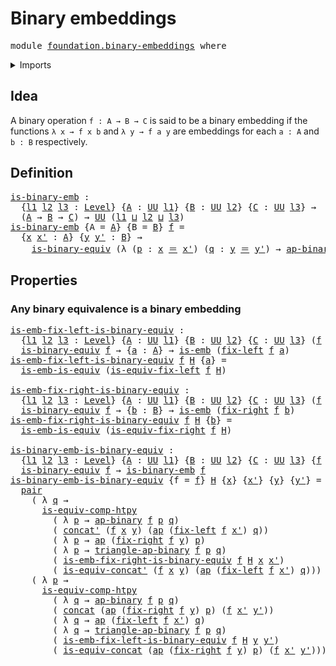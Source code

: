 # Binary embeddings

<pre class="Agda"><a id="30" class="Keyword">module</a> <a id="37" href="foundation.binary-embeddings.html" class="Module">foundation.binary-embeddings</a> <a id="66" class="Keyword">where</a>
</pre>
<details><summary>Imports</summary>

<pre class="Agda"><a id="122" class="Keyword">open</a> <a id="127" class="Keyword">import</a> <a id="134" href="foundation.action-on-identifications-binary-functions.html" class="Module">foundation.action-on-identifications-binary-functions</a>
<a id="188" class="Keyword">open</a> <a id="193" class="Keyword">import</a> <a id="200" href="foundation.action-on-identifications-functions.html" class="Module">foundation.action-on-identifications-functions</a>
<a id="247" class="Keyword">open</a> <a id="252" class="Keyword">import</a> <a id="259" href="foundation.binary-equivalences.html" class="Module">foundation.binary-equivalences</a>
<a id="290" class="Keyword">open</a> <a id="295" class="Keyword">import</a> <a id="302" href="foundation.dependent-pair-types.html" class="Module">foundation.dependent-pair-types</a>
<a id="334" class="Keyword">open</a> <a id="339" class="Keyword">import</a> <a id="346" href="foundation.identity-types.html" class="Module">foundation.identity-types</a>
<a id="372" class="Keyword">open</a> <a id="377" class="Keyword">import</a> <a id="384" href="foundation.universe-levels.html" class="Module">foundation.universe-levels</a>

<a id="412" class="Keyword">open</a> <a id="417" class="Keyword">import</a> <a id="424" href="foundation-core.embeddings.html" class="Module">foundation-core.embeddings</a>
<a id="451" class="Keyword">open</a> <a id="456" class="Keyword">import</a> <a id="463" href="foundation-core.equivalences.html" class="Module">foundation-core.equivalences</a>
</pre>
</details>

## Idea

A binary operation `f : A → B → C` is said to be a binary embedding if the
functions `λ x → f x b` and `λ y → f a y` are embeddings for each `a : A` and
`b : B` respectively.

## Definition

<pre class="Agda"><a id="is-binary-emb"></a><a id="717" href="foundation.binary-embeddings.html#717" class="Function">is-binary-emb</a> <a id="731" class="Symbol">:</a>
  <a id="735" class="Symbol">{</a><a id="736" href="foundation.binary-embeddings.html#736" class="Bound">l1</a> <a id="739" href="foundation.binary-embeddings.html#739" class="Bound">l2</a> <a id="742" href="foundation.binary-embeddings.html#742" class="Bound">l3</a> <a id="745" class="Symbol">:</a> <a id="747" href="Agda.Primitive.html#591" class="Postulate">Level</a><a id="752" class="Symbol">}</a> <a id="754" class="Symbol">{</a><a id="755" href="foundation.binary-embeddings.html#755" class="Bound">A</a> <a id="757" class="Symbol">:</a> <a id="759" href="Agda.Primitive.html#320" class="Primitive">UU</a> <a id="762" href="foundation.binary-embeddings.html#736" class="Bound">l1</a><a id="764" class="Symbol">}</a> <a id="766" class="Symbol">{</a><a id="767" href="foundation.binary-embeddings.html#767" class="Bound">B</a> <a id="769" class="Symbol">:</a> <a id="771" href="Agda.Primitive.html#320" class="Primitive">UU</a> <a id="774" href="foundation.binary-embeddings.html#739" class="Bound">l2</a><a id="776" class="Symbol">}</a> <a id="778" class="Symbol">{</a><a id="779" href="foundation.binary-embeddings.html#779" class="Bound">C</a> <a id="781" class="Symbol">:</a> <a id="783" href="Agda.Primitive.html#320" class="Primitive">UU</a> <a id="786" href="foundation.binary-embeddings.html#742" class="Bound">l3</a><a id="788" class="Symbol">}</a> <a id="790" class="Symbol">→</a>
  <a id="794" class="Symbol">(</a><a id="795" href="foundation.binary-embeddings.html#755" class="Bound">A</a> <a id="797" class="Symbol">→</a> <a id="799" href="foundation.binary-embeddings.html#767" class="Bound">B</a> <a id="801" class="Symbol">→</a> <a id="803" href="foundation.binary-embeddings.html#779" class="Bound">C</a><a id="804" class="Symbol">)</a> <a id="806" class="Symbol">→</a> <a id="808" href="Agda.Primitive.html#320" class="Primitive">UU</a> <a id="811" class="Symbol">(</a><a id="812" href="foundation.binary-embeddings.html#736" class="Bound">l1</a> <a id="815" href="Agda.Primitive.html#804" class="Primitive Operator">⊔</a> <a id="817" href="foundation.binary-embeddings.html#739" class="Bound">l2</a> <a id="820" href="Agda.Primitive.html#804" class="Primitive Operator">⊔</a> <a id="822" href="foundation.binary-embeddings.html#742" class="Bound">l3</a><a id="824" class="Symbol">)</a>
<a id="826" href="foundation.binary-embeddings.html#717" class="Function">is-binary-emb</a> <a id="840" class="Symbol">{</a><a id="841" class="Argument">A</a> <a id="843" class="Symbol">=</a> <a id="845" href="foundation.binary-embeddings.html#845" class="Bound">A</a><a id="846" class="Symbol">}</a> <a id="848" class="Symbol">{</a><a id="849" class="Argument">B</a> <a id="851" class="Symbol">=</a> <a id="853" href="foundation.binary-embeddings.html#853" class="Bound">B</a><a id="854" class="Symbol">}</a> <a id="856" href="foundation.binary-embeddings.html#856" class="Bound">f</a> <a id="858" class="Symbol">=</a>
  <a id="862" class="Symbol">{</a><a id="863" href="foundation.binary-embeddings.html#863" class="Bound">x</a> <a id="865" href="foundation.binary-embeddings.html#865" class="Bound">x&#39;</a> <a id="868" class="Symbol">:</a> <a id="870" href="foundation.binary-embeddings.html#845" class="Bound">A</a><a id="871" class="Symbol">}</a> <a id="873" class="Symbol">{</a><a id="874" href="foundation.binary-embeddings.html#874" class="Bound">y</a> <a id="876" href="foundation.binary-embeddings.html#876" class="Bound">y&#39;</a> <a id="879" class="Symbol">:</a> <a id="881" href="foundation.binary-embeddings.html#853" class="Bound">B</a><a id="882" class="Symbol">}</a> <a id="884" class="Symbol">→</a>
    <a id="890" href="foundation.binary-equivalences.html#775" class="Function">is-binary-equiv</a> <a id="906" class="Symbol">(λ</a> <a id="909" class="Symbol">(</a><a id="910" href="foundation.binary-embeddings.html#910" class="Bound">p</a> <a id="912" class="Symbol">:</a> <a id="914" href="foundation.binary-embeddings.html#863" class="Bound">x</a> <a id="916" href="foundation-core.identity-types.html#5999" class="Function Operator">＝</a> <a id="918" href="foundation.binary-embeddings.html#865" class="Bound">x&#39;</a><a id="920" class="Symbol">)</a> <a id="922" class="Symbol">(</a><a id="923" href="foundation.binary-embeddings.html#923" class="Bound">q</a> <a id="925" class="Symbol">:</a> <a id="927" href="foundation.binary-embeddings.html#874" class="Bound">y</a> <a id="929" href="foundation-core.identity-types.html#5999" class="Function Operator">＝</a> <a id="931" href="foundation.binary-embeddings.html#876" class="Bound">y&#39;</a><a id="933" class="Symbol">)</a> <a id="935" class="Symbol">→</a> <a id="937" href="foundation.action-on-identifications-binary-functions.html#603" class="Function">ap-binary</a> <a id="947" href="foundation.binary-embeddings.html#856" class="Bound">f</a> <a id="949" href="foundation.binary-embeddings.html#910" class="Bound">p</a> <a id="951" href="foundation.binary-embeddings.html#923" class="Bound">q</a><a id="952" class="Symbol">)</a>
</pre>
## Properties

### Any binary equivalence is a binary embedding

<pre class="Agda"><a id="is-emb-fix-left-is-binary-equiv"></a><a id="1032" href="foundation.binary-embeddings.html#1032" class="Function">is-emb-fix-left-is-binary-equiv</a> <a id="1064" class="Symbol">:</a>
  <a id="1068" class="Symbol">{</a><a id="1069" href="foundation.binary-embeddings.html#1069" class="Bound">l1</a> <a id="1072" href="foundation.binary-embeddings.html#1072" class="Bound">l2</a> <a id="1075" href="foundation.binary-embeddings.html#1075" class="Bound">l3</a> <a id="1078" class="Symbol">:</a> <a id="1080" href="Agda.Primitive.html#591" class="Postulate">Level</a><a id="1085" class="Symbol">}</a> <a id="1087" class="Symbol">{</a><a id="1088" href="foundation.binary-embeddings.html#1088" class="Bound">A</a> <a id="1090" class="Symbol">:</a> <a id="1092" href="Agda.Primitive.html#320" class="Primitive">UU</a> <a id="1095" href="foundation.binary-embeddings.html#1069" class="Bound">l1</a><a id="1097" class="Symbol">}</a> <a id="1099" class="Symbol">{</a><a id="1100" href="foundation.binary-embeddings.html#1100" class="Bound">B</a> <a id="1102" class="Symbol">:</a> <a id="1104" href="Agda.Primitive.html#320" class="Primitive">UU</a> <a id="1107" href="foundation.binary-embeddings.html#1072" class="Bound">l2</a><a id="1109" class="Symbol">}</a> <a id="1111" class="Symbol">{</a><a id="1112" href="foundation.binary-embeddings.html#1112" class="Bound">C</a> <a id="1114" class="Symbol">:</a> <a id="1116" href="Agda.Primitive.html#320" class="Primitive">UU</a> <a id="1119" href="foundation.binary-embeddings.html#1075" class="Bound">l3</a><a id="1121" class="Symbol">}</a> <a id="1123" class="Symbol">(</a><a id="1124" href="foundation.binary-embeddings.html#1124" class="Bound">f</a> <a id="1126" class="Symbol">:</a> <a id="1128" href="foundation.binary-embeddings.html#1088" class="Bound">A</a> <a id="1130" class="Symbol">→</a> <a id="1132" href="foundation.binary-embeddings.html#1100" class="Bound">B</a> <a id="1134" class="Symbol">→</a> <a id="1136" href="foundation.binary-embeddings.html#1112" class="Bound">C</a><a id="1137" class="Symbol">)</a> <a id="1139" class="Symbol">→</a>
  <a id="1143" href="foundation.binary-equivalences.html#775" class="Function">is-binary-equiv</a> <a id="1159" href="foundation.binary-embeddings.html#1124" class="Bound">f</a> <a id="1161" class="Symbol">→</a> <a id="1163" class="Symbol">{</a><a id="1164" href="foundation.binary-embeddings.html#1164" class="Bound">a</a> <a id="1166" class="Symbol">:</a> <a id="1168" href="foundation.binary-embeddings.html#1088" class="Bound">A</a><a id="1169" class="Symbol">}</a> <a id="1171" class="Symbol">→</a> <a id="1173" href="foundation-core.embeddings.html#1086" class="Function">is-emb</a> <a id="1180" class="Symbol">(</a><a id="1181" href="foundation.binary-equivalences.html#533" class="Function">fix-left</a> <a id="1190" href="foundation.binary-embeddings.html#1124" class="Bound">f</a> <a id="1192" href="foundation.binary-embeddings.html#1164" class="Bound">a</a><a id="1193" class="Symbol">)</a>
<a id="1195" href="foundation.binary-embeddings.html#1032" class="Function">is-emb-fix-left-is-binary-equiv</a> <a id="1227" href="foundation.binary-embeddings.html#1227" class="Bound">f</a> <a id="1229" href="foundation.binary-embeddings.html#1229" class="Bound">H</a> <a id="1231" class="Symbol">{</a><a id="1232" href="foundation.binary-embeddings.html#1232" class="Bound">a</a><a id="1233" class="Symbol">}</a> <a id="1235" class="Symbol">=</a>
  <a id="1239" href="foundation-core.equivalences.html#16523" class="Function">is-emb-is-equiv</a> <a id="1255" class="Symbol">(</a><a id="1256" href="foundation.binary-equivalences.html#1000" class="Function">is-equiv-fix-left</a> <a id="1274" href="foundation.binary-embeddings.html#1227" class="Bound">f</a> <a id="1276" href="foundation.binary-embeddings.html#1229" class="Bound">H</a><a id="1277" class="Symbol">)</a>

<a id="is-emb-fix-right-is-binary-equiv"></a><a id="1280" href="foundation.binary-embeddings.html#1280" class="Function">is-emb-fix-right-is-binary-equiv</a> <a id="1313" class="Symbol">:</a>
  <a id="1317" class="Symbol">{</a><a id="1318" href="foundation.binary-embeddings.html#1318" class="Bound">l1</a> <a id="1321" href="foundation.binary-embeddings.html#1321" class="Bound">l2</a> <a id="1324" href="foundation.binary-embeddings.html#1324" class="Bound">l3</a> <a id="1327" class="Symbol">:</a> <a id="1329" href="Agda.Primitive.html#591" class="Postulate">Level</a><a id="1334" class="Symbol">}</a> <a id="1336" class="Symbol">{</a><a id="1337" href="foundation.binary-embeddings.html#1337" class="Bound">A</a> <a id="1339" class="Symbol">:</a> <a id="1341" href="Agda.Primitive.html#320" class="Primitive">UU</a> <a id="1344" href="foundation.binary-embeddings.html#1318" class="Bound">l1</a><a id="1346" class="Symbol">}</a> <a id="1348" class="Symbol">{</a><a id="1349" href="foundation.binary-embeddings.html#1349" class="Bound">B</a> <a id="1351" class="Symbol">:</a> <a id="1353" href="Agda.Primitive.html#320" class="Primitive">UU</a> <a id="1356" href="foundation.binary-embeddings.html#1321" class="Bound">l2</a><a id="1358" class="Symbol">}</a> <a id="1360" class="Symbol">{</a><a id="1361" href="foundation.binary-embeddings.html#1361" class="Bound">C</a> <a id="1363" class="Symbol">:</a> <a id="1365" href="Agda.Primitive.html#320" class="Primitive">UU</a> <a id="1368" href="foundation.binary-embeddings.html#1324" class="Bound">l3</a><a id="1370" class="Symbol">}</a> <a id="1372" class="Symbol">(</a><a id="1373" href="foundation.binary-embeddings.html#1373" class="Bound">f</a> <a id="1375" class="Symbol">:</a> <a id="1377" href="foundation.binary-embeddings.html#1337" class="Bound">A</a> <a id="1379" class="Symbol">→</a> <a id="1381" href="foundation.binary-embeddings.html#1349" class="Bound">B</a> <a id="1383" class="Symbol">→</a> <a id="1385" href="foundation.binary-embeddings.html#1361" class="Bound">C</a><a id="1386" class="Symbol">)</a> <a id="1388" class="Symbol">→</a>
  <a id="1392" href="foundation.binary-equivalences.html#775" class="Function">is-binary-equiv</a> <a id="1408" href="foundation.binary-embeddings.html#1373" class="Bound">f</a> <a id="1410" class="Symbol">→</a> <a id="1412" class="Symbol">{</a><a id="1413" href="foundation.binary-embeddings.html#1413" class="Bound">b</a> <a id="1415" class="Symbol">:</a> <a id="1417" href="foundation.binary-embeddings.html#1349" class="Bound">B</a><a id="1418" class="Symbol">}</a> <a id="1420" class="Symbol">→</a> <a id="1422" href="foundation-core.embeddings.html#1086" class="Function">is-emb</a> <a id="1429" class="Symbol">(</a><a id="1430" href="foundation.binary-equivalences.html#651" class="Function">fix-right</a> <a id="1440" href="foundation.binary-embeddings.html#1373" class="Bound">f</a> <a id="1442" href="foundation.binary-embeddings.html#1413" class="Bound">b</a><a id="1443" class="Symbol">)</a>
<a id="1445" href="foundation.binary-embeddings.html#1280" class="Function">is-emb-fix-right-is-binary-equiv</a> <a id="1478" href="foundation.binary-embeddings.html#1478" class="Bound">f</a> <a id="1480" href="foundation.binary-embeddings.html#1480" class="Bound">H</a> <a id="1482" class="Symbol">{</a><a id="1483" href="foundation.binary-embeddings.html#1483" class="Bound">b</a><a id="1484" class="Symbol">}</a> <a id="1486" class="Symbol">=</a>
  <a id="1490" href="foundation-core.equivalences.html#16523" class="Function">is-emb-is-equiv</a> <a id="1506" class="Symbol">(</a><a id="1507" href="foundation.binary-equivalences.html#1188" class="Function">is-equiv-fix-right</a> <a id="1526" href="foundation.binary-embeddings.html#1478" class="Bound">f</a> <a id="1528" href="foundation.binary-embeddings.html#1480" class="Bound">H</a><a id="1529" class="Symbol">)</a>

<a id="is-binary-emb-is-binary-equiv"></a><a id="1532" href="foundation.binary-embeddings.html#1532" class="Function">is-binary-emb-is-binary-equiv</a> <a id="1562" class="Symbol">:</a>
  <a id="1566" class="Symbol">{</a><a id="1567" href="foundation.binary-embeddings.html#1567" class="Bound">l1</a> <a id="1570" href="foundation.binary-embeddings.html#1570" class="Bound">l2</a> <a id="1573" href="foundation.binary-embeddings.html#1573" class="Bound">l3</a> <a id="1576" class="Symbol">:</a> <a id="1578" href="Agda.Primitive.html#591" class="Postulate">Level</a><a id="1583" class="Symbol">}</a> <a id="1585" class="Symbol">{</a><a id="1586" href="foundation.binary-embeddings.html#1586" class="Bound">A</a> <a id="1588" class="Symbol">:</a> <a id="1590" href="Agda.Primitive.html#320" class="Primitive">UU</a> <a id="1593" href="foundation.binary-embeddings.html#1567" class="Bound">l1</a><a id="1595" class="Symbol">}</a> <a id="1597" class="Symbol">{</a><a id="1598" href="foundation.binary-embeddings.html#1598" class="Bound">B</a> <a id="1600" class="Symbol">:</a> <a id="1602" href="Agda.Primitive.html#320" class="Primitive">UU</a> <a id="1605" href="foundation.binary-embeddings.html#1570" class="Bound">l2</a><a id="1607" class="Symbol">}</a> <a id="1609" class="Symbol">{</a><a id="1610" href="foundation.binary-embeddings.html#1610" class="Bound">C</a> <a id="1612" class="Symbol">:</a> <a id="1614" href="Agda.Primitive.html#320" class="Primitive">UU</a> <a id="1617" href="foundation.binary-embeddings.html#1573" class="Bound">l3</a><a id="1619" class="Symbol">}</a> <a id="1621" class="Symbol">{</a><a id="1622" href="foundation.binary-embeddings.html#1622" class="Bound">f</a> <a id="1624" class="Symbol">:</a> <a id="1626" href="foundation.binary-embeddings.html#1586" class="Bound">A</a> <a id="1628" class="Symbol">→</a> <a id="1630" href="foundation.binary-embeddings.html#1598" class="Bound">B</a> <a id="1632" class="Symbol">→</a> <a id="1634" href="foundation.binary-embeddings.html#1610" class="Bound">C</a><a id="1635" class="Symbol">}</a> <a id="1637" class="Symbol">→</a>
  <a id="1641" href="foundation.binary-equivalences.html#775" class="Function">is-binary-equiv</a> <a id="1657" href="foundation.binary-embeddings.html#1622" class="Bound">f</a> <a id="1659" class="Symbol">→</a> <a id="1661" href="foundation.binary-embeddings.html#717" class="Function">is-binary-emb</a> <a id="1675" href="foundation.binary-embeddings.html#1622" class="Bound">f</a>
<a id="1677" href="foundation.binary-embeddings.html#1532" class="Function">is-binary-emb-is-binary-equiv</a> <a id="1707" class="Symbol">{</a><a id="1708" class="Argument">f</a> <a id="1710" class="Symbol">=</a> <a id="1712" href="foundation.binary-embeddings.html#1712" class="Bound">f</a><a id="1713" class="Symbol">}</a> <a id="1715" href="foundation.binary-embeddings.html#1715" class="Bound">H</a> <a id="1717" class="Symbol">{</a><a id="1718" href="foundation.binary-embeddings.html#1718" class="Bound">x</a><a id="1719" class="Symbol">}</a> <a id="1721" class="Symbol">{</a><a id="1722" href="foundation.binary-embeddings.html#1722" class="Bound">x&#39;</a><a id="1724" class="Symbol">}</a> <a id="1726" class="Symbol">{</a><a id="1727" href="foundation.binary-embeddings.html#1727" class="Bound">y</a><a id="1728" class="Symbol">}</a> <a id="1730" class="Symbol">{</a><a id="1731" href="foundation.binary-embeddings.html#1731" class="Bound">y&#39;</a><a id="1733" class="Symbol">}</a> <a id="1735" class="Symbol">=</a>
  <a id="1739" href="foundation.dependent-pair-types.html#586" class="InductiveConstructor">pair</a>
    <a id="1748" class="Symbol">(</a> <a id="1750" class="Symbol">λ</a> <a id="1752" href="foundation.binary-embeddings.html#1752" class="Bound">q</a> <a id="1754" class="Symbol">→</a>
      <a id="1762" href="foundation-core.equivalences.html#7601" class="Function">is-equiv-comp-htpy</a>
        <a id="1789" class="Symbol">(</a> <a id="1791" class="Symbol">λ</a> <a id="1793" href="foundation.binary-embeddings.html#1793" class="Bound">p</a> <a id="1795" class="Symbol">→</a> <a id="1797" href="foundation.action-on-identifications-binary-functions.html#603" class="Function">ap-binary</a> <a id="1807" href="foundation.binary-embeddings.html#1712" class="Bound">f</a> <a id="1809" href="foundation.binary-embeddings.html#1793" class="Bound">p</a> <a id="1811" href="foundation.binary-embeddings.html#1752" class="Bound">q</a><a id="1812" class="Symbol">)</a>
        <a id="1822" class="Symbol">(</a> <a id="1824" href="foundation-core.identity-types.html#7087" class="Function">concat&#39;</a> <a id="1832" class="Symbol">(</a><a id="1833" href="foundation.binary-embeddings.html#1712" class="Bound">f</a> <a id="1835" href="foundation.binary-embeddings.html#1718" class="Bound">x</a> <a id="1837" href="foundation.binary-embeddings.html#1727" class="Bound">y</a><a id="1838" class="Symbol">)</a> <a id="1840" class="Symbol">(</a><a id="1841" href="foundation.action-on-identifications-functions.html#790" class="Function">ap</a> <a id="1844" class="Symbol">(</a><a id="1845" href="foundation.binary-equivalences.html#533" class="Function">fix-left</a> <a id="1854" href="foundation.binary-embeddings.html#1712" class="Bound">f</a> <a id="1856" href="foundation.binary-embeddings.html#1722" class="Bound">x&#39;</a><a id="1858" class="Symbol">)</a> <a id="1860" href="foundation.binary-embeddings.html#1752" class="Bound">q</a><a id="1861" class="Symbol">))</a>
        <a id="1872" class="Symbol">(</a> <a id="1874" class="Symbol">λ</a> <a id="1876" href="foundation.binary-embeddings.html#1876" class="Bound">p</a> <a id="1878" class="Symbol">→</a> <a id="1880" href="foundation.action-on-identifications-functions.html#790" class="Function">ap</a> <a id="1883" class="Symbol">(</a><a id="1884" href="foundation.binary-equivalences.html#651" class="Function">fix-right</a> <a id="1894" href="foundation.binary-embeddings.html#1712" class="Bound">f</a> <a id="1896" href="foundation.binary-embeddings.html#1727" class="Bound">y</a><a id="1897" class="Symbol">)</a> <a id="1899" href="foundation.binary-embeddings.html#1876" class="Bound">p</a><a id="1900" class="Symbol">)</a>
        <a id="1910" class="Symbol">(</a> <a id="1912" class="Symbol">λ</a> <a id="1914" href="foundation.binary-embeddings.html#1914" class="Bound">p</a> <a id="1916" class="Symbol">→</a> <a id="1918" href="foundation.action-on-identifications-binary-functions.html#984" class="Function">triangle-ap-binary</a> <a id="1937" href="foundation.binary-embeddings.html#1712" class="Bound">f</a> <a id="1939" href="foundation.binary-embeddings.html#1914" class="Bound">p</a> <a id="1941" href="foundation.binary-embeddings.html#1752" class="Bound">q</a><a id="1942" class="Symbol">)</a>
        <a id="1952" class="Symbol">(</a> <a id="1954" href="foundation.binary-embeddings.html#1280" class="Function">is-emb-fix-right-is-binary-equiv</a> <a id="1987" href="foundation.binary-embeddings.html#1712" class="Bound">f</a> <a id="1989" href="foundation.binary-embeddings.html#1715" class="Bound">H</a> <a id="1991" href="foundation.binary-embeddings.html#1718" class="Bound">x</a> <a id="1993" href="foundation.binary-embeddings.html#1722" class="Bound">x&#39;</a><a id="1995" class="Symbol">)</a>
        <a id="2005" class="Symbol">(</a> <a id="2007" href="foundation.identity-types.html#7649" class="Function">is-equiv-concat&#39;</a> <a id="2024" class="Symbol">(</a><a id="2025" href="foundation.binary-embeddings.html#1712" class="Bound">f</a> <a id="2027" href="foundation.binary-embeddings.html#1718" class="Bound">x</a> <a id="2029" href="foundation.binary-embeddings.html#1727" class="Bound">y</a><a id="2030" class="Symbol">)</a> <a id="2032" class="Symbol">(</a><a id="2033" href="foundation.action-on-identifications-functions.html#790" class="Function">ap</a> <a id="2036" class="Symbol">(</a><a id="2037" href="foundation.binary-equivalences.html#533" class="Function">fix-left</a> <a id="2046" href="foundation.binary-embeddings.html#1712" class="Bound">f</a> <a id="2048" href="foundation.binary-embeddings.html#1722" class="Bound">x&#39;</a><a id="2050" class="Symbol">)</a> <a id="2052" href="foundation.binary-embeddings.html#1752" class="Bound">q</a><a id="2053" class="Symbol">)))</a>
    <a id="2061" class="Symbol">(</a> <a id="2063" class="Symbol">λ</a> <a id="2065" href="foundation.binary-embeddings.html#2065" class="Bound">p</a> <a id="2067" class="Symbol">→</a>
      <a id="2075" href="foundation-core.equivalences.html#7601" class="Function">is-equiv-comp-htpy</a>
        <a id="2102" class="Symbol">(</a> <a id="2104" class="Symbol">λ</a> <a id="2106" href="foundation.binary-embeddings.html#2106" class="Bound">q</a> <a id="2108" class="Symbol">→</a> <a id="2110" href="foundation.action-on-identifications-binary-functions.html#603" class="Function">ap-binary</a> <a id="2120" href="foundation.binary-embeddings.html#1712" class="Bound">f</a> <a id="2122" href="foundation.binary-embeddings.html#2065" class="Bound">p</a> <a id="2124" href="foundation.binary-embeddings.html#2106" class="Bound">q</a><a id="2125" class="Symbol">)</a>
        <a id="2135" class="Symbol">(</a> <a id="2137" href="foundation-core.identity-types.html#7008" class="Function">concat</a> <a id="2144" class="Symbol">(</a><a id="2145" href="foundation.action-on-identifications-functions.html#790" class="Function">ap</a> <a id="2148" class="Symbol">(</a><a id="2149" href="foundation.binary-equivalences.html#651" class="Function">fix-right</a> <a id="2159" href="foundation.binary-embeddings.html#1712" class="Bound">f</a> <a id="2161" href="foundation.binary-embeddings.html#1727" class="Bound">y</a><a id="2162" class="Symbol">)</a> <a id="2164" href="foundation.binary-embeddings.html#2065" class="Bound">p</a><a id="2165" class="Symbol">)</a> <a id="2167" class="Symbol">(</a><a id="2168" href="foundation.binary-embeddings.html#1712" class="Bound">f</a> <a id="2170" href="foundation.binary-embeddings.html#1722" class="Bound">x&#39;</a> <a id="2173" href="foundation.binary-embeddings.html#1731" class="Bound">y&#39;</a><a id="2175" class="Symbol">))</a>
        <a id="2186" class="Symbol">(</a> <a id="2188" class="Symbol">λ</a> <a id="2190" href="foundation.binary-embeddings.html#2190" class="Bound">q</a> <a id="2192" class="Symbol">→</a> <a id="2194" href="foundation.action-on-identifications-functions.html#790" class="Function">ap</a> <a id="2197" class="Symbol">(</a><a id="2198" href="foundation.binary-equivalences.html#533" class="Function">fix-left</a> <a id="2207" href="foundation.binary-embeddings.html#1712" class="Bound">f</a> <a id="2209" href="foundation.binary-embeddings.html#1722" class="Bound">x&#39;</a><a id="2211" class="Symbol">)</a> <a id="2213" href="foundation.binary-embeddings.html#2190" class="Bound">q</a><a id="2214" class="Symbol">)</a>
        <a id="2224" class="Symbol">(</a> <a id="2226" class="Symbol">λ</a> <a id="2228" href="foundation.binary-embeddings.html#2228" class="Bound">q</a> <a id="2230" class="Symbol">→</a> <a id="2232" href="foundation.action-on-identifications-binary-functions.html#984" class="Function">triangle-ap-binary</a> <a id="2251" href="foundation.binary-embeddings.html#1712" class="Bound">f</a> <a id="2253" href="foundation.binary-embeddings.html#2065" class="Bound">p</a> <a id="2255" href="foundation.binary-embeddings.html#2228" class="Bound">q</a><a id="2256" class="Symbol">)</a>
        <a id="2266" class="Symbol">(</a> <a id="2268" href="foundation.binary-embeddings.html#1032" class="Function">is-emb-fix-left-is-binary-equiv</a> <a id="2300" href="foundation.binary-embeddings.html#1712" class="Bound">f</a> <a id="2302" href="foundation.binary-embeddings.html#1715" class="Bound">H</a> <a id="2304" href="foundation.binary-embeddings.html#1727" class="Bound">y</a> <a id="2306" href="foundation.binary-embeddings.html#1731" class="Bound">y&#39;</a><a id="2308" class="Symbol">)</a>
        <a id="2318" class="Symbol">(</a> <a id="2320" href="foundation.identity-types.html#6541" class="Function">is-equiv-concat</a> <a id="2336" class="Symbol">(</a><a id="2337" href="foundation.action-on-identifications-functions.html#790" class="Function">ap</a> <a id="2340" class="Symbol">(</a><a id="2341" href="foundation.binary-equivalences.html#651" class="Function">fix-right</a> <a id="2351" href="foundation.binary-embeddings.html#1712" class="Bound">f</a> <a id="2353" href="foundation.binary-embeddings.html#1727" class="Bound">y</a><a id="2354" class="Symbol">)</a> <a id="2356" href="foundation.binary-embeddings.html#2065" class="Bound">p</a><a id="2357" class="Symbol">)</a> <a id="2359" class="Symbol">(</a><a id="2360" href="foundation.binary-embeddings.html#1712" class="Bound">f</a> <a id="2362" href="foundation.binary-embeddings.html#1722" class="Bound">x&#39;</a> <a id="2365" href="foundation.binary-embeddings.html#1731" class="Bound">y&#39;</a><a id="2367" class="Symbol">)))</a>
</pre>